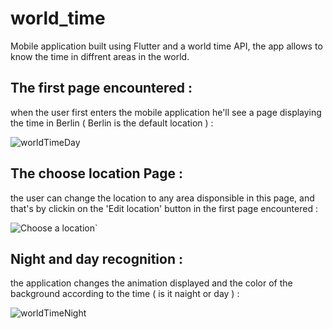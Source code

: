# world_time
 Mobile application built using Flutter and a world time API,  the app allows to know the time in diffrent areas in the world.


 ## The first page encountered : 
 when the user first enters the mobile application he'll see a page displaying the time in Berlin ( Berlin is the default location ) :
 
![worldTimeDay](https://github.com/user-attachments/assets/bf91332a-2383-4fef-b5a4-8d0d5ca82991)

## The choose location Page :
the user can change the location to any area disponsible in this page, and that's by clickin on the 'Edit location' button in the first page encountered :

![Choose a location`](https://github.com/user-attachments/assets/a8bfe28f-8c00-4049-b5f3-eb78c810af70)

## Night and day recognition : 
the application changes the animation displayed and the color of the background according to the time ( is it naight or day ) :

![worldTimeNight](https://github.com/user-attachments/assets/2433f7f5-4498-47a8-9977-806de35a888f)

